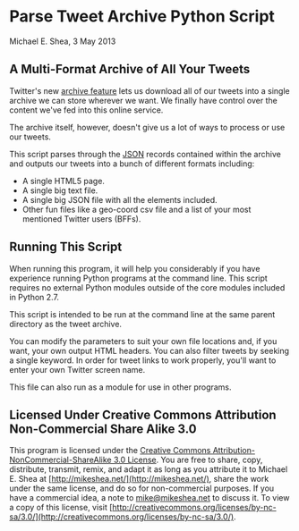 # Parse Tweet Archive Python Script

Michael E. Shea, 3 May 2013

## A Multi-Format Archive of All Your Tweets

Twitter's new [archive feature](http://blog.twitter.com/2012/12/your-twitter-archive.html) lets us download all of our tweets into a single archive we can store wherever we want. We finally have control over the content we've fed into this online service.

The archive itself, however, doesn't give us a lot of ways to process or use our tweets.

This script parses through the [JSON](http://en.wikipedia.org/wiki/JSON) records contained within the archive and outputs our tweets into a bunch of different formats including:

* A single HTML5 page.
* A single big text file.
* A single big JSON file with all the elements included.
* Other fun files like a geo-coord csv file and a list of your most mentioned Twitter users (BFFs).

## Running This Script

When running this program, it will help you considerably if you have experience running Python programs at the command line. This script requires no external Python modules outside of the core modules included in Python 2.7.

This script is intended to be run at the command line at the same parent directory as the tweet archive.

You can modify the parameters to suit your own file locations and, if you want, your own output HTML headers. You can also filter tweets by seeking a single keyword. In order for tweet links to work properly, you'll want to enter your own Twitter screen name.

This file can also run as a module for use in other programs.

## Licensed Under Creative Commons Attribution Non-Commercial Share Alike 3.0

This program is licensed under the [Creative Commons Attribution-NonCommercial-ShareAlike 3.0 License](http://creativecommons.org/licenses/by-nc-sa/3.0/). You are free to share, copy, distribute, transmit, remix, and adapt it as long as you attribute it to Michael E. Shea at [http://mikeshea.net/](http://mikeshea.net/), share the work under the same license, and do so for non-commercial purposes. If you have a commercial idea, a note to mike@mikeshea.net to discuss it. To view a copy of this license, visit [http://creativecommons.org/licenses/by-nc-sa/3.0/](http://creativecommons.org/licenses/by-nc-sa/3.0/).